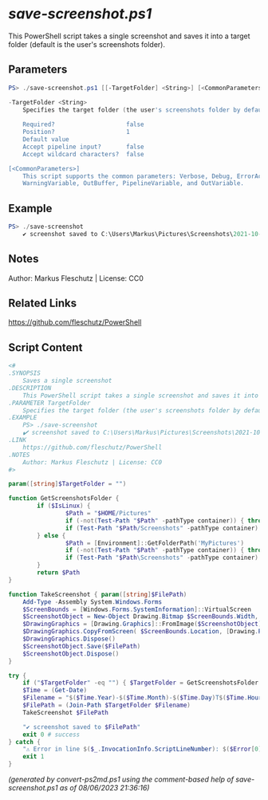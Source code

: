 *save-screenshot.ps1*
================

This PowerShell script takes a single screenshot and saves it into a target folder (default is the user's screenshots folder).

Parameters
----------
```powershell
PS> ./save-screenshot.ps1 [[-TargetFolder] <String>] [<CommonParameters>]

-TargetFolder <String>
    Specifies the target folder (the user's screenshots folder by default)
    
    Required?                    false
    Position?                    1
    Default value                
    Accept pipeline input?       false
    Accept wildcard characters?  false

[<CommonParameters>]
    This script supports the common parameters: Verbose, Debug, ErrorAction, ErrorVariable, WarningAction, 
    WarningVariable, OutBuffer, PipelineVariable, and OutVariable.
```

Example
-------
```powershell
PS> ./save-screenshot
	✔️ screenshot saved to C:\Users\Markus\Pictures\Screenshots\2021-10-10T14-33-22.png

```

Notes
-----
Author: Markus Fleschutz | License: CC0

Related Links
-------------
https://github.com/fleschutz/PowerShell

Script Content
--------------
```powershell
<#
.SYNOPSIS
	Saves a single screenshot
.DESCRIPTION
	This PowerShell script takes a single screenshot and saves it into a target folder (default is the user's screenshots folder).
.PARAMETER TargetFolder
	Specifies the target folder (the user's screenshots folder by default)
.EXAMPLE
	PS> ./save-screenshot
 	✔️ screenshot saved to C:\Users\Markus\Pictures\Screenshots\2021-10-10T14-33-22.png
.LINK
	https://github.com/fleschutz/PowerShell
.NOTES
	Author: Markus Fleschutz | License: CC0
#>

param([string]$TargetFolder = "")

function GetScreenshotsFolder {
        if ($IsLinux) {
                $Path = "$HOME/Pictures"
                if (-not(Test-Path "$Path" -pathType container)) { throw "Pictures folder at $Path doesn't exist (yet)"}
                if (Test-Path "$Path/Screenshots" -pathType container) { $Path = "$Path/Screenshots" }
        } else {
                $Path = [Environment]::GetFolderPath('MyPictures')
                if (-not(Test-Path "$Path" -pathType container)) { throw "Pictures folder at $Path doesn't exist (yet)" }
                if (Test-Path "$Path\Screenshots" -pathType container) { $Path = "$Path\Screenshots" }
        }
        return $Path
}

function TakeScreenshot { param([string]$FilePath)
	Add-Type -Assembly System.Windows.Forms            
	$ScreenBounds = [Windows.Forms.SystemInformation]::VirtualScreen
	$ScreenshotObject = New-Object Drawing.Bitmap $ScreenBounds.Width, $ScreenBounds.Height
	$DrawingGraphics = [Drawing.Graphics]::FromImage($ScreenshotObject)
	$DrawingGraphics.CopyFromScreen( $ScreenBounds.Location, [Drawing.Point]::Empty, $ScreenBounds.Size)
	$DrawingGraphics.Dispose()
	$ScreenshotObject.Save($FilePath)
	$ScreenshotObject.Dispose()
}

try {
	if ("$TargetFolder" -eq "") { $TargetFolder = GetScreenshotsFolder }
	$Time = (Get-Date)
	$Filename = "$($Time.Year)-$($Time.Month)-$($Time.Day)T$($Time.Hour)-$($Time.Minute)-$($Time.Second).png"
	$FilePath = (Join-Path $TargetFolder $Filename)
	TakeScreenshot $FilePath

	"✔️ screenshot saved to $FilePath"
	exit 0 # success
} catch {
	"⚠️ Error in line $($_.InvocationInfo.ScriptLineNumber): $($Error[0])"
	exit 1
}
```

*(generated by convert-ps2md.ps1 using the comment-based help of save-screenshot.ps1 as of 08/06/2023 21:36:16)*
